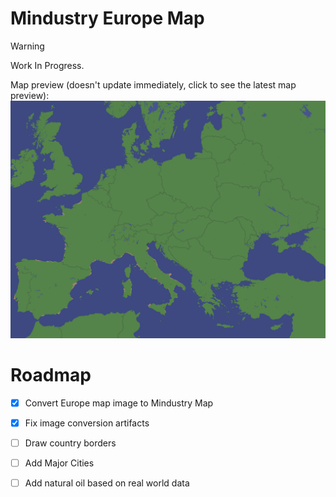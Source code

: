 # Mindustry Europe Map

> [!WARNING]  
> Work In Progress.

Map preview (doesn't update immediately, click to see the latest map preview):
![map](preview.png)

# Roadmap 
- [x] Convert Europe map image to Mindustry Map
- [x] Fix image conversion artifacts 
- [ ] Draw country borders
- [ ] Add Major Cities
- [ ] Add natural oil based on real world data


